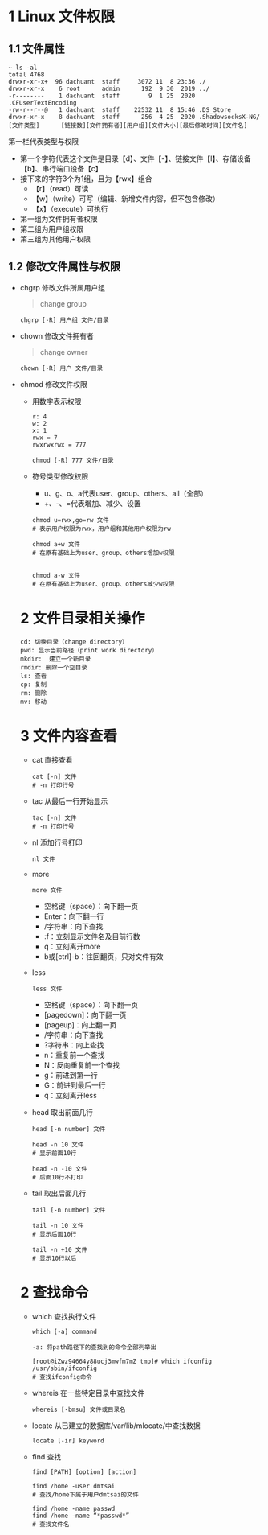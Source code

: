 # 1 Linux 文件权限

## 1.1 文件属性

```shell
~ ls -al
total 4768
drwxr-xr-x+  96 dachuant  staff     3072 11  8 23:36 ./
drwxr-xr-x    6 root      admin      192  9 30  2019 ../
-r--------    1 dachuant  staff        9  1 25  2020 .CFUserTextEncoding
-rw-r--r--@   1 dachuant  staff    22532 11  8 15:46 .DS_Store
drwxr-xr-x    8 dachuant  staff      256  4 25  2020 .ShadowsocksX-NG/
[文件类型]		[链接数][文件拥有者][用户组][文件大小][最后修改时间][文件名]
```

第一栏代表类型与权限

- 第一个字符代表这个文件是目录【d】、文件【-】、链接文件【l】、存储设备【b】、串行端口设备【c】
- 接下来的字符3个为1组，且为【rwx】组合
  - 【r】（read）可读
  - 【w】（write）可写（编辑、新增文件内容，但不包含修改）
  - 【x】（execute）可执行
- 第一组为文件拥有者权限
- 第二组为用户组权限
- 第三组为其他用户权限

## 1.2 修改文件属性与权限

- chgrp 修改文件所属用户组

  > change group

  ```shell
  chgrp [-R] 用户组 文件/目录
  ```

- chown 修改文件拥有者

  > change owner

  ```
  chown [-R] 用户 文件/目录
  ```

- chmod 修改文件权限

  - 用数字表示权限

    ```
    r: 4
    w: 2
    x: 1
    rwx = 7
    rwxrwxrwx = 777

    chmod [-R] 777 文件/目录
    ```

  - 符号类型修改权限

    - u、g、o、a代表user、group、others、all（全部）
    - +、-、=代表增加、减少、设置

    ```
    chmod u=rwx,go=rw 文件
    # 表示用户权限为rwx，用户组和其他用户权限为rw

    chmod a+w 文件
    # 在原有基础上为user、group、others增加w权限
    
    
    chmod a-w 文件
    # 在原有基础上为user、group、others减少w权限
    ```
    

  # 2 文件目录相关操作

  ```shell
  cd: 切换目录（change directory）
  pwd: 显示当前路径（print work directory）
  mkdir:  建立一个新目录
  rmdir: 删除一个空目录
  ls: 查看
  cp: 复制
  rm: 删除
  mv: 移动
  
  ```

  # 3 文件内容查看

  - cat 直接查看

    ```shell
    cat [-n] 文件
    # -n 打印行号
    ```

  - tac 从最后一行开始显示

    ```shell
    tac [-n] 文件
    # -n 打印行号
    ```

  - nl 添加行号打印

    ```shell
    nl 文件
    ```

  - more

    ```shell
    more 文件
    ```

    - 空格键（space）：向下翻一页
    - Enter：向下翻一行
    - /字符串：向下查找
    - :f：立刻显示文件名及目前行数
    - q：立刻离开more
    - b或[ctrl]-b：往回翻页，只对文件有效

  - less

    ```shell
    less 文件
    ```

    - 空格键（space）：向下翻一页
    - [pagedown]：向下翻一页
    - [pageup]：向上翻一页
    - /字符串：向下查找
    - ?字符串：向上查找
    - n：重复前一个查找
    - N：反向重复前一个查找
    - g：前进到第一行
    - G：前进到最后一行
    - q：立刻离开less

  - head 取出前面几行

    ```shell
    head [-n number] 文件
    
    head -n 10 文件
    # 显示前面10行
    
    head -n -10 文件
    # 后面10行不打印
    ```

  - tail 取出后面几行

    ```shell
    tail [-n number] 文件
    
    tail -n 10 文件
    # 显示后面10行
    
    tail -n +10 文件
    # 显示10行以后
    ```

  # 2 查找命令

  - which 查找执行文件

    ```shell
    which [-a] command
    
    -a: 将path路径下的查找到的命令全部列举出
    
    [root@iZwz94664y88ucj3mwfm7mZ tmp]# which ifconfig
    /usr/sbin/ifconfig
    # 查找ifconfig命令
    ```

  - whereis 在一些特定目录中查找文件

    ```shell
    whereis [-bmsu] 文件或目录名
    
    ```

  - locate 从已建立的数据库/var/lib/mlocate/中查找数据

    ```shell
    locate [-ir] keyword
    ```

  - find 查找

    ```shell
    find [PATH] [option] [action]
    
    find /home -user dmtsai
    # 查找/home下属于用户dmtsai的文件
    
    find /home -name passwd
    find /home -name “*passwd*”
    # 查找文件名
    ```

    

  

  

  

